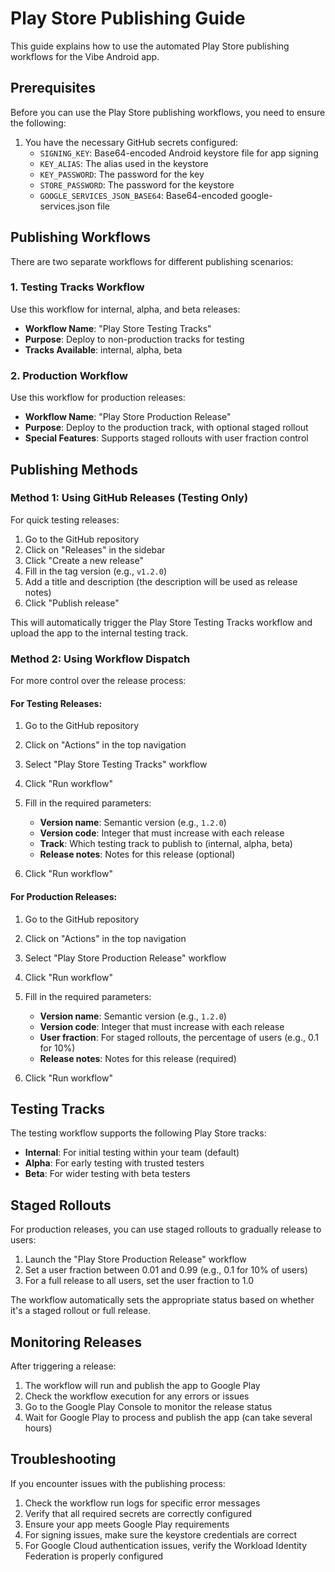 # Play Store Publishing Guide

This guide explains how to use the automated Play Store publishing workflows for the Vibe Android app.

## Prerequisites

Before you can use the Play Store publishing workflows, you need to ensure the following:

1. You have the necessary GitHub secrets configured:
   - `SIGNING_KEY`: Base64-encoded Android keystore file for app signing
   - `KEY_ALIAS`: The alias used in the keystore
   - `KEY_PASSWORD`: The password for the key
   - `STORE_PASSWORD`: The password for the keystore
   - `GOOGLE_SERVICES_JSON_BASE64`: Base64-encoded google-services.json file

## Publishing Workflows

There are two separate workflows for different publishing scenarios:

### 1. Testing Tracks Workflow

Use this workflow for internal, alpha, and beta releases:

- **Workflow Name**: "Play Store Testing Tracks"
- **Purpose**: Deploy to non-production tracks for testing
- **Tracks Available**: internal, alpha, beta

### 2. Production Workflow

Use this workflow for production releases:

- **Workflow Name**: "Play Store Production Release"
- **Purpose**: Deploy to the production track, with optional staged rollout
- **Special Features**: Supports staged rollouts with user fraction control

## Publishing Methods

### Method 1: Using GitHub Releases (Testing Only)

For quick testing releases:

1. Go to the GitHub repository
2. Click on "Releases" in the sidebar
3. Click "Create a new release"
4. Fill in the tag version (e.g., `v1.2.0`)
5. Add a title and description (the description will be used as release notes)
6. Click "Publish release"

This will automatically trigger the Play Store Testing Tracks workflow and upload the app to the internal testing track.

### Method 2: Using Workflow Dispatch

For more control over the release process:

#### For Testing Releases:

1. Go to the GitHub repository
2. Click on "Actions" in the top navigation
3. Select "Play Store Testing Tracks" workflow
4. Click "Run workflow"
5. Fill in the required parameters:
   - **Version name**: Semantic version (e.g., `1.2.0`)
   - **Version code**: Integer that must increase with each release
   - **Track**: Which testing track to publish to (internal, alpha, beta)
   - **Release notes**: Notes for this release (optional)

6. Click "Run workflow"

#### For Production Releases:

1. Go to the GitHub repository
2. Click on "Actions" in the top navigation
3. Select "Play Store Production Release" workflow
4. Click "Run workflow"
5. Fill in the required parameters:
   - **Version name**: Semantic version (e.g., `1.2.0`)
   - **Version code**: Integer that must increase with each release
   - **User fraction**: For staged rollouts, the percentage of users (e.g., 0.1 for 10%)
   - **Release notes**: Notes for this release (required)

6. Click "Run workflow"

## Testing Tracks

The testing workflow supports the following Play Store tracks:

- **Internal**: For initial testing within your team (default)
- **Alpha**: For early testing with trusted testers
- **Beta**: For wider testing with beta testers

## Staged Rollouts

For production releases, you can use staged rollouts to gradually release to users:

1. Launch the "Play Store Production Release" workflow
2. Set a user fraction between 0.01 and 0.99 (e.g., 0.1 for 10% of users)
3. For a full release to all users, set the user fraction to 1.0

The workflow automatically sets the appropriate status based on whether it's a staged rollout or full release.

## Monitoring Releases

After triggering a release:

1. The workflow will run and publish the app to Google Play
2. Check the workflow execution for any errors or issues
3. Go to the Google Play Console to monitor the release status
4. Wait for Google Play to process and publish the app (can take several hours)

## Troubleshooting

If you encounter issues with the publishing process:

1. Check the workflow run logs for specific error messages
2. Verify that all required secrets are correctly configured
3. Ensure your app meets Google Play requirements
4. For signing issues, make sure the keystore credentials are correct
5. For Google Cloud authentication issues, verify the Workload Identity Federation is properly configured